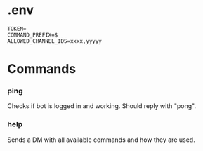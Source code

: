 # .env
```
TOKEN=
COMMAND_PREFIX=$
ALLOWED_CHANNEL_IDS=xxxx,yyyyy
```

# Commands

### ping
Checks if bot is logged in and working. Should reply with "pong".

### help
Sends a DM with all available commands and how they are used.